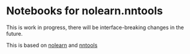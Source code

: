 # Notebooks for nolearn.nntools

This is work in progress, there will be interface-breaking changes in the future.

This is based on [nolearn](https://github.com/dnouri/nolearn) and [nntools](https://github.com/benanne/nntools)
